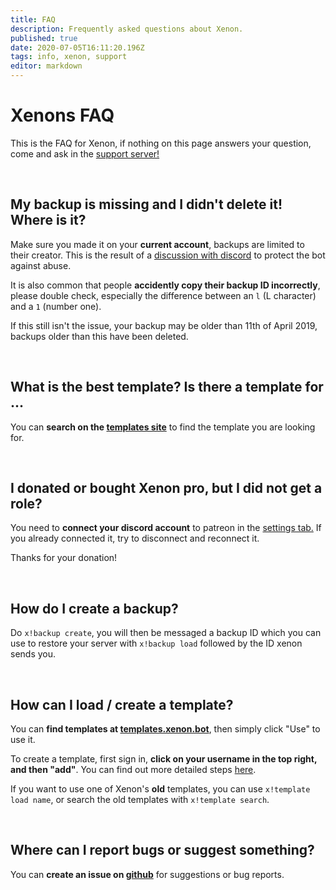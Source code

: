 ```yaml
---
title: FAQ
description: Frequently asked questions about Xenon.
published: true
date: 2020-07-05T16:11:20.196Z
tags: info, xenon, support
editor: markdown
---
```


# Xenons FAQ

This is the FAQ for Xenon, if nothing on this page answers your question, come and ask in the [support server!](https://xenon.bot/support)

<br />

## My backup is missing and I didn't delete it! Where is it?

Make sure you made it on your **current account**, backups are limited to their creator. This is the result of a [discussion with discord](https://cdn.discordapp.com/attachments/412360041300230168/480494807823810590/unknown.png) to protect the bot against abuse.

It is also common that people **accidently copy their backup ID incorrectly**, please double check, especially the difference between an `l` (L character) and a `1` (number one).

If this still isn't the issue, your backup may be older than 11th of April 2019, backups older than this have been deleted.

<br />

## What is the best template? Is there a template for ...

You can **search on the [templates site](https://templates.xenon.bot)** to find the template you are looking for.

<br />

## I donated or bought Xenon pro, but I did not get a role?

You need to **connect your discord account** to patreon in the [settings tab.](https://www.patreon.com/settings/apps) If you already connected it, try to disconnect and reconnect it.

Thanks for your donation!

<br />

## How do I create a backup?

Do `x!backup create`, you will then be messaged a backup ID which you can use to restore your server with `x!backup load` followed by the ID xenon sends you.

<br />

## How can I load / create a template?

You can **find templates at [templates.xenon.bot](https://templates.xenon.bot)**, then simply click "Use" to use it.

To create a template, first sign in, **click on your username in the top right, and then "add"**. You can find out more detailed steps [here](/templates#creating-a-template).

If you want to use one of Xenon's **old** templates, you can use `x!template load name`, or search the old templates with `x!template search`.

<br />

## Where can I report bugs or suggest something?

You can **create an issue on [github](https://github.com/Xenon-Bot/xenon-main/issues)** for suggestions or bug reports.
